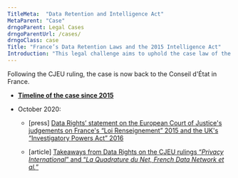 ```yaml
---
TitleMeta:  "Data Retention and Intelligence Act"
MetaParent: "Case"
drngoParent: Legal Cases
drngoParentUrl: /cases/
drngoClass: case 
Title: "France’s Data Retention Laws and the 2015 Intelligence Act"
Introduction: "This legal challenge aims to uphold the case law of the Court of Justice of the EU on bulk data retention and real-time analysis in France."
---
```



Following the CJEU ruling, the case is now back to the Conseil d'État in France. 

 - **[Timeline of the case since 2015](timeline)**

 - October 2020:
 
     * [press] [Data Rights’ statement on the European Court of Justice's judgements on France's “Loi Renseignement” 2015 and the UK's “Investigatory Powers Act” 2016](/news/2020-10-06-eucj-mass-surveillance-data-retention/)

      * [article] [Takeaways from Data Rights on the CJEU rulings “<em>Privacy International</em>” and “<em>La Quadrature du Net, French Data Network et al.</em>”](2020-10-eucj-takeaways)
